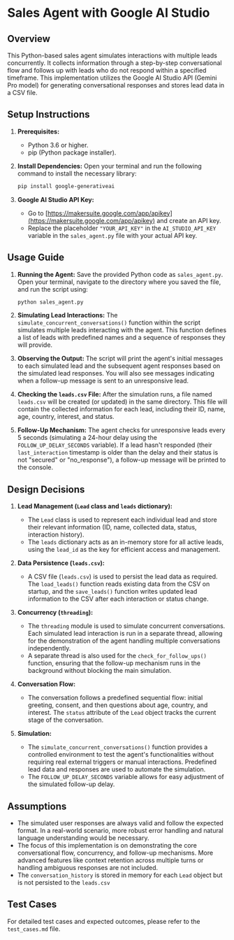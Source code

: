 # Sales Agent with Google AI Studio

## Overview

This Python-based sales agent simulates interactions with multiple leads concurrently. It collects information through a step-by-step conversational flow and follows up with leads who do not respond within a specified timeframe. This implementation utilizes the Google AI Studio API (Gemini Pro model) for generating conversational responses and stores lead data in a CSV file.

## Setup Instructions

1.  **Prerequisites:**
    * Python 3.6 or higher.
    * pip (Python package installer).

2.  **Install Dependencies:**
    Open your terminal and run the following command to install the necessary library:
    ```bash
    pip install google-generativeai
    ```

3.  **Google AI Studio API Key:**
    * Go to [https://makersuite.google.com/app/apikey](https://makersuite.google.com/app/apikey) and create an API key.
    * Replace the placeholder `"YOUR_API_KEY"` in the `AI_STUDIO_API_KEY` variable in the `sales_agent.py` file with your actual API key.


## Usage Guide

1.  **Running the Agent:**
    Save the provided Python code as `sales_agent.py`. Open your terminal, navigate to the directory where you saved the file, and run the script using:
    ```bash
    python sales_agent.py
    ```

2.  **Simulating Lead Interactions:**
    The `simulate_concurrent_conversations()` function within the script simulates multiple leads interacting with the agent. This function defines a list of leads with predefined names and a sequence of responses they will provide.

3.  **Observing the Output:**
    The script will print the agent's initial messages to each simulated lead and the subsequent agent responses based on the simulated lead responses. You will also see messages indicating when a follow-up message is sent to an unresponsive lead.

4.  **Checking the `leads.csv` File:**
    After the simulation runs, a file named `leads.csv` will be created (or updated) in the same directory. This file will contain the collected information for each lead, including their ID, name, age, country, interest, and status.

5.  **Follow-Up Mechanism:**
    The agent checks for unresponsive leads every 5 seconds (simulating a 24-hour delay using the `FOLLOW_UP_DELAY_SECONDS` variable). If a lead hasn't responded (their `last_interaction` timestamp is older than the delay and their status is not "secured" or "no_response"), a follow-up message will be printed to the console.

## Design Decisions

1.  **Lead Management (`Lead` class and `leads` dictionary):**
    * The `Lead` class is used to represent each individual lead and store their relevant information (ID, name, collected data, status, interaction history).
    * The `leads` dictionary acts as an in-memory store for all active leads, using the `lead_id` as the key for efficient access and management.

2.  **Data Persistence (`leads.csv`):**
    * A CSV file (`leads.csv`) is used to persist the lead data as required. The `load_leads()` function reads existing data from the CSV on startup, and the `save_leads()` function writes updated lead information to the CSV after each interaction or status change.

3.  **Concurrency (`threading`):**
    * The `threading` module is used to simulate concurrent conversations. Each simulated lead interaction is run in a separate thread, allowing for the demonstration of the agent handling multiple conversations independently.
    * A separate thread is also used for the `check_for_follow_ups()` function, ensuring that the follow-up mechanism runs in the background without blocking the main simulation.

4.  **Conversation Flow:**
    * The conversation follows a predefined sequential flow: initial greeting, consent, and then questions about age, country, and interest. The `status` attribute of the `Lead` object tracks the current stage of the conversation.

5.  **Simulation:**
    * The `simulate_concurrent_conversations()` function provides a controlled environment to test the agent's functionalities without requiring real external triggers or manual interactions. Predefined lead data and responses are used to automate the simulation.
    * The `FOLLOW_UP_DELAY_SECONDS` variable allows for easy adjustment of the simulated follow-up delay.

## Assumptions

* The simulated user responses are always valid and follow the expected format. In a real-world scenario, more robust error handling and natural language understanding would be necessary.
* The focus of this implementation is on demonstrating the core conversational flow, concurrency, and follow-up mechanisms. More advanced features like context retention across multiple turns or handling ambiguous responses are not included.
* The `conversation_history` is stored in memory for each `Lead` object but is not persisted to the `leads.csv`

## Test Cases

For detailed test cases and expected outcomes, please refer to the `test_cases.md` file.
